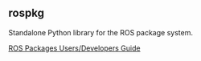 rospkg
-----

Standalone Python library for the ROS package system.

[ROS Packages Users/Developers Guide](http://docs.ros.org/independent/api/rospkg/html/)
